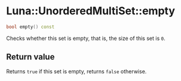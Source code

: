 # Luna::UnorderedMultiSet::empty

```c++
bool empty() const
```

Checks whether this set is empty, that is, the size of this set is `0`. 



## Return value
Returns `true` if this set is empty, returns `false` otherwise. 

